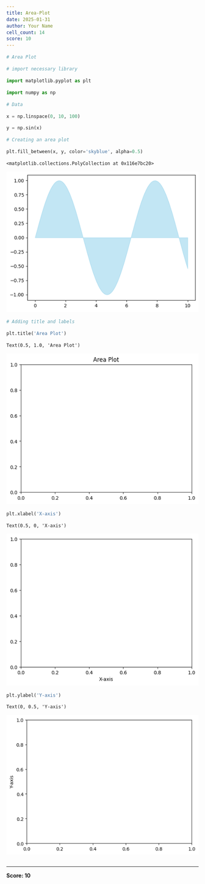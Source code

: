 ```yaml
---
title: Area-Plot
date: 2025-01-31
author: Your Name
cell_count: 14
score: 10
---
```


```python
# Area Plot
```


```python
# import necessary library
```


```python
import matplotlib.pyplot as plt
```


```python
import numpy as np

```


```python
# Data
```


```python
x = np.linspace(0, 10, 100)
```


```python
y = np.sin(x)
```


```python
# Creating an area plot
```


```python
plt.fill_between(x, y, color='skyblue', alpha=0.5)
```




    <matplotlib.collections.PolyCollection at 0x116e7bc20>




    
![png](area-plot_files/area-plot_8_1.png)
    



```python
# Adding title and labels
```


```python
plt.title('Area Plot')
```




    Text(0.5, 1.0, 'Area Plot')




    
![png](area-plot_files/area-plot_10_1.png)
    



```python
plt.xlabel('X-axis')
```




    Text(0.5, 0, 'X-axis')




    
![png](area-plot_files/area-plot_11_1.png)
    



```python
plt.ylabel('Y-axis')
```




    Text(0, 0.5, 'Y-axis')




    
![png](area-plot_files/area-plot_12_1.png)
    



```python

```


---
**Score: 10**
